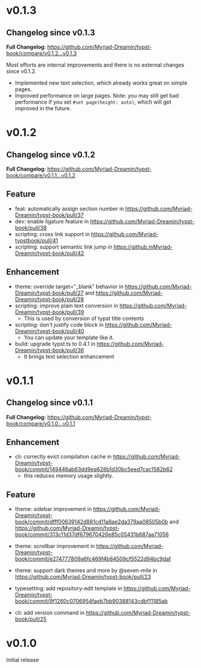 # v0.1.3

## Changelog since v0.1.3

**Full Changelog**: https://github.com/Myriad-Dreamin/typst-book/compare/v0.1.2...v0.1.3

Most efforts are internal improvements and there is no external changes since v0.1.2.

- Implemented new text selection, which already works great on simple pages.
- Improved performance on large pages. Note: you may still get bad performance if you set `#set page(height: auto)`, which will get improved in the future.

# v0.1.2

## Changelog since v0.1.2

**Full Changelog**: https://github.com/Myriad-Dreamin/typst-book/compare/v0.1.1...v0.1.2

## Feature

- feat: automatically assign section number in https://github.com/Myriad-Dreamin/typst-book/pull/37
- dev: enable ligature feature in https://github.com/Myriad-Dreamin/typst-book/pull/38
- scripting: cross link support in https://github.com/Myriad-typstbook/pull/41
- scripting: support semantic link jump in https://github.mMyriad-Dreamin/typst-book/pull/42

## Enhancement

- theme: override target="\_blank" behavior in https://github.com/Myriad-Dreamin/typst-book/pull/27 and https://github.com/Myriad-Dreamin/typst-book/pull/28
- scripting: improve plain text conversion in https://github.com/Myriad-Dreamin/typst-book/pull/39
  - This is used by conversion of typst title contents
- scripting: don't justify code block in https://github.com/Myriad-Dreamin/typst-book/pull/40
  - You can update your template like it.
- build: upgrade typst.ts to 0.4.1 in https://github.com/Myriad-Dreamin/typst-book/pull/36
  - It brings text selection enhancement

# v0.1.1

## Changelog since v0.1.1

**Full Changelog**: https://github.com/Myriad-Dreamin/typst-book/compare/v0.1.0...v0.1.1

## Enhancement

- cli: correctly evict compilation cache in https://github.com/Myriad-Dreamin/typst-book/commit/149446ab63dd9ea628b1d30bc5eed7cac1582b62
  - this reduces memory usage slightly.

## Feature

- theme: sidebar improvement in https://github.com/Myriad-Dreamin/typst-book/commit/dfff00639142d881cd11a8ae2da379aa08505b0b and https://github.com/Myriad-Dreamin/typst-book/commit/313c11d37df679670426e85c05431b687aa71056

- theme: scrollbar improvement in https://github.com/Myriad-Dreamin/typst-book/commit/e274777809a6fc469f4b84509cf5522d94bc9daf

- theme: support dark themes and more by @seven-mile in https://github.com/Myriad-Dreamin/typst-book/pull/23

- typesetting: add repository-edit template in https://github.com/Myriad-Dreamin/typst-book/commit/9f1260c0706954faeb7bb90388143cdbf11185ab

- cli: add version command in https://github.com/Myriad-Dreamin/typst-book/pull/25

# v0.1.0

Initial release
